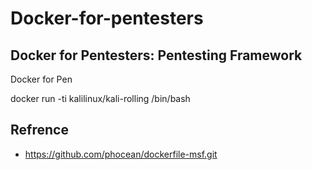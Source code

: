 # Docker-for-pentesters
## Docker for Pentesters: Pentesting Framework

Docker for Pen

docker run -ti kalilinux/kali-rolling /bin/bash



## Refrence 
- https://github.com/phocean/dockerfile-msf.git